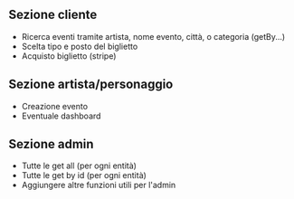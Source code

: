 ## Sezione cliente
* Ricerca eventi tramite artista, nome evento, città, o categoria (getBy...)
* Scelta tipo e posto del biglietto
* Acquisto biglietto (stripe)

## Sezione artista/personaggio
* Creazione evento
* Eventuale dashboard

## Sezione admin
* Tutte le get all (per ogni entità)
* Tutte le get by id (per ogni entità)
* Aggiungere altre funzioni utili per l'admin
